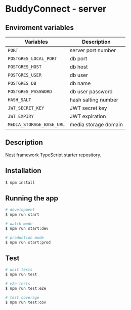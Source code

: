 # BuddyConnect - server

## Enviroment variables

| Variables                | Description          |
| ------------------------ | -------------------- |
| `PORT`                   | server port number   |
| `POSTGRES_LOCAL_PORT`    | db port              |
| `POSTGRES_HOST`          | db host              |
| `POSTGRES_USER`          | db user              |
| `POSTGRES_DB`            | db name              |
| `POSTGRES_PASSWORD`      | db user password     |
| `HASH_SALT`              | hash salting number  |
| `JWT_SECRET_KEY`         | JWT secret key       |
| `JWT_EXPIRY`             | JWT expiration       |
| `MEDIA_STORAGE_BASE_URL` | media storage domain |

## Description

[Nest](https://github.com/nestjs/nest) framework TypeScript starter repository.

## Installation

```bash
$ npm install
```

## Running the app

```bash
# development
$ npm run start

# watch mode
$ npm run start:dev

# production mode
$ npm run start:prod
```

## Test

```bash
# unit tests
$ npm run test

# e2e tests
$ npm run test:e2e

# test coverage
$ npm run test:cov
```
